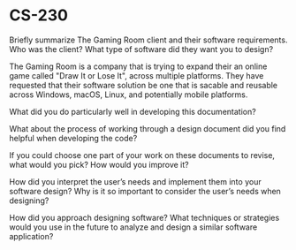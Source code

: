 # CS-230

Briefly summarize The Gaming Room client and their software requirements. Who was the client? What type of software did they want you to design?

The Gaming Room is a company that is trying to expand their an online game called "Draw It or Lose It", across multiple platforms. 
They have requested that their software solution be one that is sacable and reusable across Windows, macOS, Linux, and potentially
mobile platforms. 

What did you do particularly well in developing this documentation?



What about the process of working through a design document did you find helpful when developing the code?

If you could choose one part of your work on these documents to revise, what would you pick? How would you improve it?

How did you interpret the user’s needs and implement them into your software design? Why is it so important to consider the user’s needs when designing?

How did you approach designing software? What techniques or strategies would you use in the future to analyze and design a similar software application?
